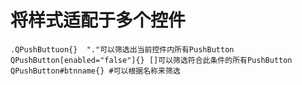 # 将样式适配于多个控件

    .QPushButtuon{}  "."可以筛选出当前控件内所有PushButton
    QPushButton[enabled="false"]{} []可以筛选符合此条件的所有PushButton
    QPushButton#btnname{} #可以根据名称来筛选